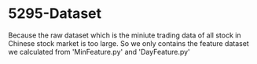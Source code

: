 # 5295-Dataset
Because the raw dataset which is the miniute trading data of all stock in Chinese stock market is too large. So we only contains the feature dataset we calculated from 'MinFeature.py' and 'DayFeature.py'
